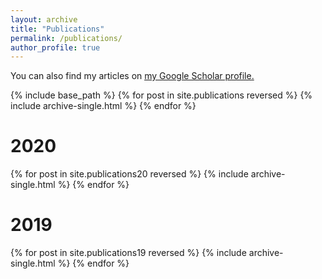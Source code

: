 ```yaml
---
layout: archive
title: "Publications"
permalink: /publications/
author_profile: true
---
```



You can also find my articles on <u><a href="https://scholar.google.com/citations?user=jSm1IwUAAAAJ&hl=en">my Google Scholar profile</a>.</u>


{% include base_path %}
{% for post in site.publications reversed %}
  {% include archive-single.html %}
{% endfor %}

# 2020
{% for post in site.publications20 reversed %}
  {% include archive-single.html %}
{% endfor %}

# 2019
{% for post in site.publications19 reversed %}
  {% include archive-single.html %}
{% endfor %}

